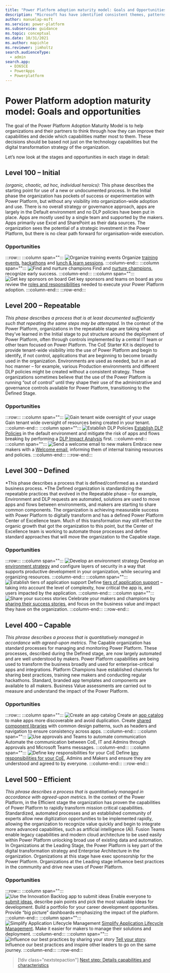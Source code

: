 ```yaml
---
title: "Power Platform adoption maturity model: Goals and Opportunities - Microsoft Power Platform | MicrosoftDocs"
description: "Microsoft has have identified consistent themes, patterns, practices and behaviors that underpin the progress of successful organizations as they implement comprehensive digital transformation with Power Platform. This article describes goals and opportunities per maturity stage."
author: manuelap-msft
ms.service: power-platform
ms.subservice: guidance
ms.topic: conceptual
ms.date: 10/31/2021
ms.author: mapichle
ms.reviewer: jimholtz
search.audienceType: 
  - admin
search.app: 
  - D365CE
  - PowerApps
  - Powerplatform
---
```

# Power Platform adoption maturity model: Goals and opportunities

The goal of the Power Platform Adoption Maturity Model is to help organizations and their partners to think through how they can improve their capabilities and decide which capabilities matter most to them. These decisions should be based not just on the technology capabilities but the digital transformation strategy of the organization.

Let’s now look at the stages and opportunities in each stage in detail:

## Level 100 – Initial

*(organic, chaotic, ad hoc, individual heroics)*: This phase describes the starting point for use of a new or undocumented process. In the Initial phase the organization has pockets of success or experimentation with Power Platform, but without any visibility into organization-wide adoption and use.  There is no overall strategy or governance approach, apps are largely in the Default environment and no DLP policies have been put in place.  Apps are mostly used by a single team and supported by the makers. Apps primarily use Excel and SharePoint as their data sources. The organization sees the potential of a strategic investment in the Power Platform, but there is no clear path forward for organisation-wide execution.

### Opportunities

:::row:::
   :::column span="":::
      ![Organize training events](media/adoption-1.png "Organize training events")
      Organize [training events](https://aka.ms/powerappsdemos), [hackathons](/power-platform/guidance/adoption/hackathons) and [lunch & learn sessions](/power-platform/guidance/adoption/in-a-day#lunch-and-learn).
   :::column-end:::
   :::column span="":::
   ![Find and nurture champions](media/adoption-2.png "Find and nurture champions")
      Find and [nurture champions](/power-platform/guidance/adoption/champions), recognize early success.
   :::column-end:::
:::column span="":::
![Get key sponsors on board](media/adoption-3.png "Get key sponsors on board")
      Get key sponsors and teams on board as you review the [roles and responsibilities](/power-platform/guidance/adoption/roles) needed to execute your Power Platform adoption.
   :::column-end:::
:::row-end:::

## Level 200 – Repeatable

*This phase describes a process that is at least documented sufficiently such that repeating the same steps may be attempted.* In the context of the Power Platform, organizations in the repeatable stage are taking what they’ve learned in the Initial stage to put structure around the deployment of Power Platform, often through controls implemented by a central IT team or other team focused on Power Platform.  The CoE Starter Kit is deployed to provide tenant-wide visibility into the use of Power Platform and begin to identify, if not control, applications that are beginning to become broadly used in the organization. Environments are used as needed, but in an ad hoc manner – for example, various Production environments and different DLP policies might be created without a consistent strategy. These organizations sometimes believe that the use of the Power Platform is running “out of control” until they shape their use of the administrative and governance controls available for Power Platform, transitioning to the Defined Stage.

### Opportunities

:::row:::
   :::column span="":::
   ![Gain tenant wide oversight of your usage](media/adoption-4.png "Gain tenant wide oversight of your usage")
      Gain tenant wide oversight of resources being created in your tenant.
   :::column-end:::
   :::column span="":::
      ![Establish DLP Policies](media/adoption-5.png "Establish DLP Policies")
      [Establish DLP Policies](/power-platform/guidance/adoption/dlp-strategy) in the default environment and mitigate the risk of apps and flows breaking by performing a [DLP Impact Analysis](/power-platform/guidance/coe/core-components#dlp-editor-v2) first.
   :::column-end:::
:::column span="":::
   ![Send a welcome email to new makers](media/adoption-6.png "Send a welcome email to new makers")
      Embrace new makers with a [Welcome email](/power-platform/guidance/adoption/onboard-makers), informing them of internal training resources and policies.
   :::column-end:::
:::row-end:::

## Level 300 – Defined

*This phase describes a process that is defined/confirmed as a standard business process. *The Defined organization is standardizing the repeatable practices that evolved in the Repeatable phase – for example, Environment and DLP requests are automated, solutions are used to move apps and flows between environments, and makers are starting to share common components. The organization is achieving measurable success with Power Platform to digitally transform and has a defined Power Platform Center of Excellence team.  Much of this transformation may still reflect the organic growth that got the organization to this point, but the Center of Excellence team is working to automate those processes and define standard approaches that will move the organization to the Capable stage.

### Opportunities

:::row:::
   :::column span="":::
      ![Develop an environment strategy](media/adoption-7.png "Develop an environment strategy")
      Develop an [environment strategy](/power-platform/guidance/adoption/environment-strategy) and configure layers of security in a way that supports productive development in your organization, while securing and organizing resources.
   :::column-end:::
   :::column span="":::
      ![Establish tiers of application support](media/adoption-8.png "Establish tiers of application support")
     Define [tiers of application support](/power-platform/guidance/adoption/environment-strategy#factors-that-influence-provisioning) – taking into account the level of complexity, how critical the app is, and users impacted by the application.
   :::column-end:::
:::column span="":::
   ![Share your success stories](media/adoption-9.png "Share your success stories")
      Celebrate your makers and champions by [sharing their success stories](/power-platform/guidance/adoption/show-and-tell), and focus on the business value and impact they have on the organization.
   :::column-end:::
:::row-end:::

## Level 400 – Capable

*This phrase describes a process that is quantitatively managed in accordance with agreed-upon metrics. T*he Capable organization has standard processes for managing and monitoring Power Platform.  These processes, described during the Defined stage, are now largely automated and are well understood by makers.  Power Platform capabilities are being used to transform the business broadly and used for enterprise-critical apps and integrations. Platform Champions have established channels for sharing best practices, training new makers and conducting regular hackathons.  Standard, branded app templates and components are available to all makers. Business Value assessments are carried out to measure and understand the impact of the Power Platform.

### Opportunities

:::row:::
   :::column span="":::
      ![Create an app catalog](media/adoption-10.png "Create an app catalog")
      Create an [app catalog](/power-platform/guidance/coe/core-components#app-catalog) to make apps more discoverable and avoid duplication.
Create [shared component libraries](/power-platform/guidance/adoption/reusable) with common design patterns, such as headers and navigation to ensure consistency across apps.
   :::column-end:::
   :::column span="":::
      ![Use approvals and Teams to automate communication](media/adoption-11.png "Use approvals and Teams to automate communication")
     Automate the communication between CoE, IT and Admins through approvals and Microsoft Teams messages.
   :::column-end:::
:::column span="":::
   ![Define key responsibilities for your CoE](media/adoption-12.png "Define key responsibilities for your CoE")
      Define [key responsibilities for your CoE](/power-platform/guidance/adoption/coe), Admins and Makers and ensure they are understood and agreed to by everyone.
   :::column-end:::
:::row-end:::

## Level 500 – Efficient

*This phrase describes a process that is quantitatively managed in accordance with agreed-upon metrics.*  In the context of the Power Platform, in the Efficient stage the organization has proven the capabilities of Power Platform to rapidly transform mission critical capabilities.  Standardized, automated processes and an established community of experts allow new digitization opportunities to be implemented rapidly, allowing the organization to recognize value quickly and begin to integrate more advanced capabilities, such as artificial intelligence (AI). Fusion Teams enable legacy capabilities and modern cloud architecture to be used easily within Power Platform unlocking broad use of existing data and automation. In Organizations at the Leading Stage, the Power Platform is key part of the digital transformation strategy and Enterprise Architecture in the organization. Organizations at this stage have exec sponsorship for the Power Platform. Organizations at the Leading stage influence best practices in the community and drive new uses of Power Platform.

### Opportunities

:::row:::
   :::column span="":::
      ![Use the Innovation Backlog app to submit ideas](media/adoption-13.png "Use the Innovation Backlog app to submit ideas")
      Enable everyone to [submit ideas](/power-platform/guidance/coe/use-innovationbacklog), describe pain points and pick the most valuable ideas for development. Build a portfolio for your career development opportunities. Provide “big picture” dashboards emphasizing the impact of the platform.
   :::column-end:::
   :::column span="":::
      ![Simplify Application Lifecycle Management](media/adoption-14.png "Simplify Application Lifecycle Management")
     [Simplify Application Lifecycle Management](/power-platform/guidance/coe/almaccelerator-components). Make it easier for makers to manage their solutions and deployment.
   :::column-end:::
:::column span="":::
   ![Influence our best practices by sharing your story](media/adoption-15.png "Influence our best practices by sharing your story")
      [Tell your story](https://aka.ms/powerplatformstories). Influence our best practices and inspire other leaders to go on the same journey.
   :::column-end:::
:::row-end:::

> [!div class="nextstepaction"]
> [Next step: Details capabilities and characteristics](maturity-model-details.md)

